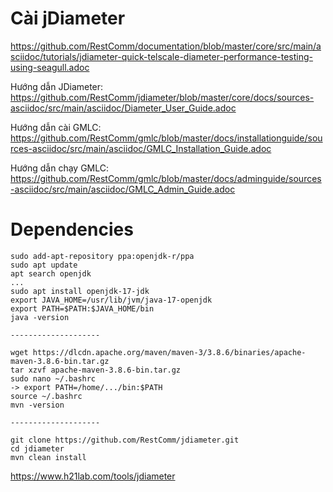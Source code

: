# Cài jDiameter
https://github.com/RestComm/documentation/blob/master/core/src/main/asciidoc/tutorials/jdiameter-quick-telscale-diameter-performance-testing-using-seagull.adoc

Hướng dẫn JDiameter: https://github.com/RestComm/jdiameter/blob/master/core/docs/sources-asciidoc/src/main/asciidoc/Diameter_User_Guide.adoc

Hướng dẫn cài GMLC: https://github.com/RestComm/gmlc/blob/master/docs/installationguide/sources-asciidoc/src/main/asciidoc/GMLC_Installation_Guide.adoc

Hướng dẫn chạy GMLC: https://github.com/RestComm/gmlc/blob/master/docs/adminguide/sources-asciidoc/src/main/asciidoc/GMLC_Admin_Guide.adoc

# Dependencies

```
sudo add-apt-repository ppa:openjdk-r/ppa
sudo apt update
apt search openjdk
...
sudo apt install openjdk-17-jdk
export JAVA_HOME=/usr/lib/jvm/java-17-openjdk
export PATH=$PATH:$JAVA_HOME/bin
java -version

--------------------

wget https://dlcdn.apache.org/maven/maven-3/3.8.6/binaries/apache-maven-3.8.6-bin.tar.gz
tar xzvf apache-maven-3.8.6-bin.tar.gz
sudo nano ~/.bashrc
-> export PATH=/home/.../bin:$PATH
source ~/.bashrc
mvn -version

--------------------

git clone https://github.com/RestComm/jdiameter.git
cd jdiameter
mvn clean install
```

https://www.h21lab.com/tools/jdiameter
